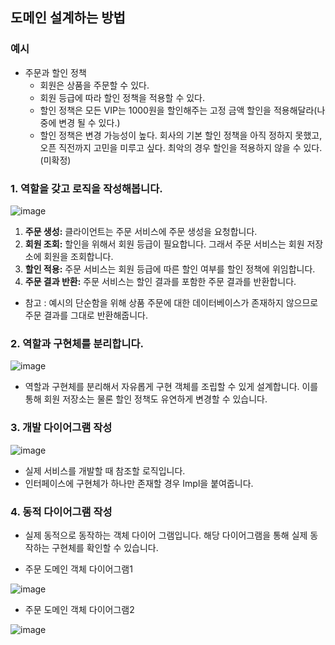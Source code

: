 ## 도메인 설계하는 방법

### 예시

- 주문과 할인 정책
    - 회원은 상품을 주문할 수 있다.
    - 회원 등급에 따라 할인 정책을 적용할 수 있다.
    - 할인 정책은 모든 VIP는 1000원을 할인해주는 고정 금액 할인을 적용해달라(나중에 변경 될 수 있다.)
    - 할인 정책은 변경 가능성이 높다. 회사의 기본 할인 정책을 아직 정하지 못했고, 오픈 직전까지 고민을 미루고 싶다. 최악의 경우 할인을 적용하지 않을 수 있다.(미확정)
    

### 1. 역할을 갖고 로직을 작성해봅니다.

![image](https://user-images.githubusercontent.com/82690689/162867984-3c8b0d88-0872-40c9-9c32-f8c956978297.png)

1. **주문 생성:** 클라이언트는 주문 서비스에 주문 생성을 요청합니다.
2. **회원 조회:** 할인을 위해서 회원 등급이 필요합니다. 그래서 주문 서비스는 회원 저장소에 회원을 조회합니다.
3. **할인 적용:** 주문 서비스는 회원 등급에 따른 할인 여부를 할인 정책에 위임합니다.
4. **주문 결과 반환:** 주문 서비스는 할인 결과를 포함한 주문 결과를 반환합니다.

- 참고 : 예시의 단순함을 위해 상품 주문에 대한 데이터베이스가 존재하지 않으므로 주문 결과를 그대로 반환해줍니다.

### 2. 역할과 구현체를 분리합니다.

![image](https://user-images.githubusercontent.com/82690689/162868101-730a64fd-9d1b-4f1f-a362-b906b7ab1ab5.png)

- 역할과 구현체를 분리해서 자유롭게 구현 객체를 조립할 수 있게 설계합니다. 이를 통해 회원 저장소는 물론 할인 정책도 유연하게 변경할 수 있습니다.

### 3. 개발 다이어그램 작성

![image](https://user-images.githubusercontent.com/82690689/162868012-572999d9-48fd-473c-b068-465a6d646b46.png)

- 실제 서비스를 개발할 때 참조할 로직입니다.
- 인터페이스에 구현체가 하나만 존재할 경우 Impl을 붙여줍니다.

### 4. 동적 다이어그램 작성

- 실제 동적으로 동작하는 객체 다이어 그램입니다. 해당 다이어그램을 통해 실제 동작하는 구현체를 확인할 수 있습니다.

- 주문 도메인 객체 다이어그램1

![image](https://user-images.githubusercontent.com/82690689/162868019-b962a9a4-fb9e-41e8-b70d-6ed6f5e80139.png)

- 주문 도메인 객체 다이어그램2

![image](https://user-images.githubusercontent.com/82690689/162868024-70f734b1-2835-4ead-87f4-90f25da7aa05.png)
